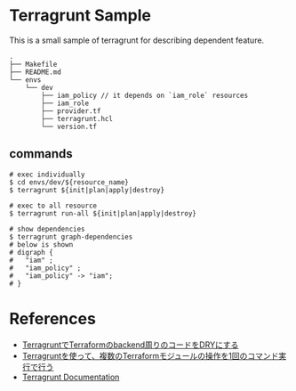 # Terragrunt Sample
This is a small sample of terragrunt for describing dependent feature.

```
.
├── Makefile
├── README.md
└── envs
    └── dev
        ├── iam_policy // it depends on `iam_role` resources
        ├── iam_role
        ├── provider.tf
        ├── terragrunt.hcl
        └── version.tf
```

## commands

```
# exec individually
$ cd envs/dev/${resource_name}
$ terragrunt ${init|plan|apply|destroy}

# exec to all resource
$ terragrunt run-all ${init|plan|apply|destroy}

# show dependencies
$ terragrunt graph-dependencies
# below is shown
# digraph {
# 	"iam" ;
# 	"iam_policy" ;
# 	"iam_policy" -> "iam";
# }
```

# References
- [TerragruntでTerraformのbackend周りのコードをDRYにする](https://dev.classmethod.jp/articles/terragrunt-makes-your-terraform-backend-code-dry/)
- [Terragruntを使って、複数のTerraformモジュールの操作を1回のコマンド実行で行う](https://kazuhira-r.hatenablog.com/entry/2021/02/27/170041)
- [Terragrunt Documentation](https://terragrunt.gruntwork.io/docs/)
